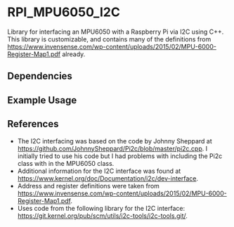 # RPI_MPU6050_I2C
Library for interfacing an MPU6050 with a Raspberry Pi via I2C using C++. This library is customizable, and contains many of the definitions from https://www.invensense.com/wp-content/uploads/2015/02/MPU-6000-Register-Map1.pdf already.

## Dependencies

## Example Usage

## References

* The I2C interfacing was based on the code by Johnny Sheppard at https://github.com/JohnnySheppard/Pi2c/blob/master/pi2c.cpp. I initially tried to use his code but I had problems with including the Pi2c class with in the MPU6050 class.
* Additional information for the I2C interface was found at https://www.kernel.org/doc/Documentation/i2c/dev-interface.
* Address and register definitions were taken from https://www.invensense.com/wp-content/uploads/2015/02/MPU-6000-Register-Map1.pdf.
* Uses code from the following library for the I2C interface: https://git.kernel.org/pub/scm/utils/i2c-tools/i2c-tools.git/.
